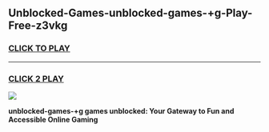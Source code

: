 
## Unblocked-Games-unblocked-games-+g-Play-Free-z3vkg
<h3>
<a href="https://premium76.site?title=unblocked-games-+g&ref=12A">CLICK TO PLAY</a></h3>
<hr>

<h3>
<a href="https://premium76.site?title=unblocked-games-+g&ref=12A">CLICK 2 PLAY</a>
  
</h3>

<a href="https://premium76.site?title=unblocked-games-+g&ref=12A"><img src="https://clearcache.store/games.png"></a>


**unblocked-games-+g games unblocked: Your Gateway to Fun and Accessible Online Gaming**
